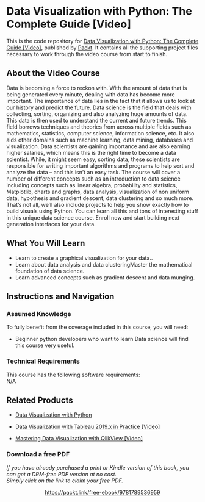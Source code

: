 


# Data Visualization with Python: The Complete Guide [Video]
This is the code repository for [Data Visualization with Python: The Complete Guide [Video]](https://www.packtpub.com/application-development/data-visualization-python-complete-guide-video), published by [Packt](https://www.packtpub.com/?utm_source=github). It contains all the supporting project files necessary to work through the video course from start to finish.
## About the Video Course
Data is becoming a force to reckon with. With the amount of data that is being generated every minute, dealing with data has become more important. The importance of data lies in the fact that it allows us to look at our history and predict the future. Data science is the field that deals with collecting, sorting, organizing and also analyzing huge amounts of data. This data is then used to understand the current and future trends. This field borrows techniques and theories from across multiple fields such as mathematics, statistics, computer science, information science, etc. It also aids other domains such as machine learning, data mining, databases and visualization. Data scientists are gaining importance and are also earning higher salaries, which means this is the right time to become a data scientist. While, it might seem easy, sorting data, these scientists are responsible for writing important algorithms and programs to help sort and analyze the data – and this isn’t an easy task. The course will cover a number of different concepts such as an introduction to data science including concepts such as linear algebra, probability and statistics, Matplotlib, charts and graphs, data analysis, visualization of non uniform data, hypothesis and gradient descent, data clustering and so much more. That’s not all, we’ll also include projects to help you show exactly how to build visuals using Python. You can learn all this and tons of interesting stuff in this unique data science course. Enroll now and start building next generation interfaces for your data.

<H2>What You Will Learn</H2>
<DIV class=book-info-will-learn-text>
<UL>
<LI> Learn to create a graphical visualization for your data..</LI>
<LI> Learn about data analysis and data clusteringMaster the mathematical foundation of data science.</LI>
<LI> Learn advanced concepts such as gradient descent and data munging.</LI>
</UL></DIV>

## Instructions and Navigation
### Assumed Knowledge
To fully benefit from the coverage included in this course, you will need:<br/>
<DIV class=book-info-will-learn-text>
<UL>
<LI> Beginner python developers who want to learn Data science will find this course very useful.</LI>
</UL>
<DIV>

### Technical Requirements
This course has the following software requirements:<br/>
N/A

## Related Products
* [Data Visualization with Python](https://www.packtpub.com/big-data-and-business-intelligence/data-visualisation-python)

* [Data Visualization with Tableau 2019.x in Practice [Video]](https://www2.packtpub.com/business/data-visualization-tableau-2019x-practice-video)

* [Mastering Data Visualization with QlikView [Video]](https://www2.packtpub.com/big-data-and-business-intelligence/mastering-data-visualization-qlikview-video)
### Download a free PDF

 <i>If you have already purchased a print or Kindle version of this book, you can get a DRM-free PDF version at no cost.<br>Simply click on the link to claim your free PDF.</i>
<p align="center"> <a href="https://packt.link/free-ebook/9781789536959">https://packt.link/free-ebook/9781789536959 </a> </p>